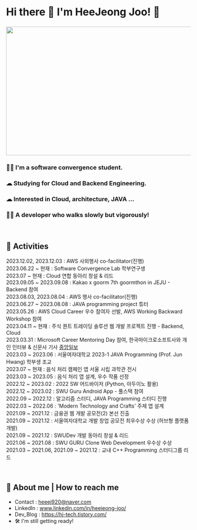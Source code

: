 <!--
**JooHeeJeong/JooHeeJeong** is a ✨ _special_ ✨ repository because its `README.md` (this file) appears on your GitHub profile.

Here are some ideas to get you started:

- 🔭 I’m currently working on ...
- 🌱 I’m currently learning ...
- 👯 I’m looking to collaborate on ...
- 🤔 I’m looking for help with ...
- 💬 Ask me about ...
- 📫 How to reach me: ...
- 😄 Pronouns: ...
- ⚡ Fun fact: ...
-->
# Hi there 👋 I'm HeeJeong Joo! 🙌
###
###      
<!--![ThumbsThumbsUpGIF](https://github.com/heejeongJ/heejeongJ/assets/91328882/47970575-a24f-4ee3-87b5-bf2a34519aaa)-->
<!--![img](https://github.com/heejeongJ/heejeongJ/assets/91328882/d76a5ab9-0d5a-408e-a133-af331b1a98db)-->
<img src = "https://github.com/heejeongJ/heejeongJ/assets/91328882/d76a5ab9-0d5a-408e-a133-af331b1a98db" width = 600px height = 350px>

### 👩‍💻  I'm a software convergence student.
### ☁  Studying for Cloud and Backend Engineering.
### ☁  Interested in Cloud, architecture, JAVA ...
### 🚴‍♂️ A developer who walks slowly but vigorously!
&nbsp;
## 💪 Activities
2023.12.02, 2023.12.03 : AWS 사외행사 co-facilitator(진행) <br>
2023.06.22 ~ 현재 : Software Convergence Lab 학부연구생 <br>
2023.07 ~ 현재 : Cloud 연합 동아리 창설 & 리드 <br>
2023.09.05 ~ 2023.09.08 : Kakao x goorm 7th goormthon in JEJU -  Backend 참여 <br>
2023.08.03, 2023.08.04 : AWS 행사 co-facilitator(진행) <br>
2023.06.27 ~ 2023.08.08 : JAVA programming project 튜터 <br>
2023.05.26 : AWS Cloud Career 우수 참여자 선발, AWS Working Backward Workshop 참여 <br>
2023.04.11 ~ 현재 : 주식 퀀트 트레이딩 솔루션 웹 개발 프로젝트 진행 - Backend, Cloud <br>
2023.03.31 : Microsoft Career Mentoring Day 참여, 한국마이크로소프트사와 개인 인터뷰 & 신문사 기사 [중앙일보](https://www.joongang.co.kr/article/25152541#home) <br>
2023.03 ~ 2023.06 : 서울여자대학교 2023-1 JAVA Programming (Prof. Jun Hwang) 학부생 조교 <br>
2023.07 ~ 현재 : 음식 처리 캠페인 앱 서울 시립 과학관 전시 <br>
2023.03 ~ 2023.05 : 음식 처리 앱 설계, 우수 작품 선정 <br>
2022.12 ~ 2023.02 : 2022 SW 어드바이저 (Python, 아두이노 활용) <br>
2022.12 ~ 2023.02 : SWU Guru Android App - 풀스택 참여 <br>
2022.09 ~ 2022.12 : 알고리즘 스터디, JAVA Programming 스터디 진행 <br>
2022.03 ~ 2022.06 : 'Modern Technology and Crafts' 주제 앱 설계 <br>
2021.09 ~ 2021.12 : 금융권 웹 개발 공모전(2) 본선 진출 <br>
2021.09 ~ 2021.12 : 서울여자대학교 개발 창업 공모전 최우수상 수상 (허브형 플랫폼 개발) <br>
2021.09 ~ 2021.12 : SWUDev 개발 동아리 창설 & 리드 <br>
2021.06 ~ 2021.08 : SWU GURU Clone Web Development 우수상 수상 <br>
2021.03 ~ 2021.06, 2021.09 ~ 2021.12 : 교내 C++ Programming 스터디그룹 리드 <br>
<!--2021.03 : 서울여자대학교 소프트웨어융합학과 입학 <br>-->


<!--## Skills & Study
<img src="https://img.shields.io/badge/Python-3776AB?style=flat-square&logo=Python&logoColor=white"/>  <img src="https://img.shields.io/badge/Amazon AWS-232F3E?style=flat-square&logo=Amazon AWS&logoColor=#FF9900"/> <img src="https://img.shields.io/badge/Java-007396?style=flat-square&logo=Java&logoColor=white"/>  <img src="https://img.shields.io/badge/SQLite-003B57?style=flat-square&logo=SQLite&logoColor=white"/>-->
&nbsp;
## 💭 About me | How to reach me
- Contact :  <heeej920@naver.com>
- LinkedIn : www.linkedin.com/in/heejeong-joo/
- Dev_Blog : https://hj-tech.tistory.com/
- 🛠 I'm still getting ready!


<!-- ![HeeJj's GitHub stats](https://github-readme-stats.vercel.app/api?username=JooHeeJeong&show_icons=true&theme=radical) -->
